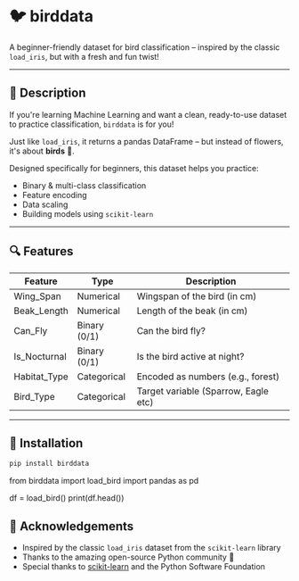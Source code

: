 # 🐦 birddata

A beginner-friendly dataset for bird classification – inspired by the classic `load_iris`, but with a fresh and fun twist!

---

## 📌 Description

If you're learning Machine Learning and want a clean, ready-to-use dataset to practice classification, `birddata` is for you!

Just like `load_iris`, it returns a pandas DataFrame – but instead of flowers, it's about **birds** 🐥.

Designed specifically for beginners, this dataset helps you practice:

- Binary & multi-class classification
- Feature encoding
- Data scaling
- Building models using `scikit-learn`

---

## 🔍 Features

| Feature      | Type         | Description                          |
| ------------ | ------------ | ------------------------------------ |
| Wing_Span    | Numerical    | Wingspan of the bird (in cm)         |
| Beak_Length  | Numerical    | Length of the beak (in cm)           |
| Can_Fly      | Binary (0/1) | Can the bird fly?                    |
| Is_Nocturnal | Binary (0/1) | Is the bird active at night?         |
| Habitat_Type | Categorical  | Encoded as numbers (e.g., forest)    |
| Bird_Type    | Categorical  | Target variable (Sparrow, Eagle etc) |

---

## 🚀 Installation

```bash
pip install birddata
```

from birddata import load_bird
import pandas as pd

df = load_bird()
print(df.head())

## 🙌 Acknowledgements

- Inspired by the classic `load_iris` dataset from the `scikit-learn` library
- Thanks to the amazing open-source Python community 💙
- Special thanks to [scikit-learn](https://scikit-learn.org/) and the Python Software Foundation
